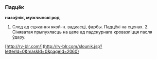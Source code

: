 ### Падцёк
**назоўнік, мужчынскі род**

1. След ад сцякання якой-н. вадкасці, фарбы. Падцёкі на сценах. 2. Сіняватая прыпухласць на целе ад падскурнага кровазліцця пасля ўдару.

<a rel="author">[http://rv-blr.com/](http://rv-blr.com/slounik.jsp?letterId=0&maskId=0&pageId=2060)</a>
